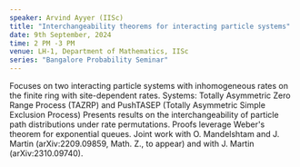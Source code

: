 ```yaml
---
speaker: Arvind Ayyer (IISc)
title: "Interchangeability theorems for interacting particle systems"
date: 9th September, 2024
time: 2 PM -3 PM
venue: LH-1, Department of Mathematics, IISc
series: "Bangalore Probability Seminar"
---
```

  Focuses on two interacting particle systems with inhomogeneous rates on the finite ring with site-dependent rates.
  Systems: Totally Asymmetric Zero Range Process (TAZRP) and PushTASEP (Totally Asymmetric Simple Exclusion Process)
  Presents results on the interchangeability of particle path distributions under rate permutations.
  Proofs leverage Weber's theorem for exponential queues.
  Joint work with O. Mandelshtam and J. Martin (arXiv:2209.09859, Math. Z., to appear) and with J. Martin (arXiv:2310.09740).
